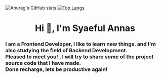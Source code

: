 ![Anurag's GitHub stats](https://github-readme-stats.vercel.app/api?username=syaefulannas45&show_icons=true&theme=transparent)
[![Top Langs](https://github-readme-stats.vercel.app/api/top-langs/?username=syaefulannas45&layout=compact)](https://github.com/anuraghazra/github-readme-stats)

<h1 align="center">Hi 👋, I'm Syaeful Annas</h1>
<h3>I am a Frontend Developer, I like to learn new things. and I'm also studying the field of Backend Development. <br> Pleased to meet you! , I will try to share some of the project source code that I have made. <br> Done recharge, lets be productive again!</h3>
